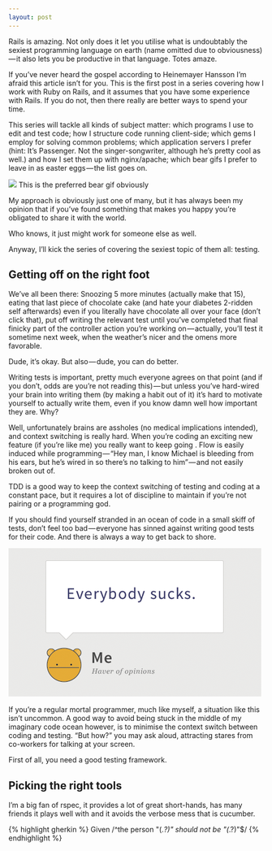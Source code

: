 ```yaml
---
layout: post
---
```


Rails is amazing. Not only does it let you utilise what is undoubtably the sexiest programming language on earth (name omitted due to obviousness) — it also lets you be productive in that language. Totes amaze.

If you’ve never heard the gospel according to Heinemayer Hansson I’m afraid this article isn’t for you. This is the first post in a series covering how I work with Ruby on Rails, and it assumes that you have some experience with Rails. If you do not, then there really are better ways to spend your time.

This series will tackle all kinds of subject matter: which programs I use to edit and test code; how I structure code running client-side; which gems I employ for solving common problems; which application servers I prefer (hint: It’s Passenger. Not the singer-songwriter, although he’s pretty cool as well.) and how I set them up with nginx/apache; which bear gifs I prefer to leave in as easter eggs — the list goes on.

<div class="left">
  <img src="https://d262ilb51hltx0.cloudfront.net/max/460/1*Nb2OEr0dljhB4R7RLGQpUA.gif" />
  This is the preferred bear gif obviously
</div>

My approach is obviously just one of many, but it has always been my opinion that if you’ve found something that makes you happy you’re obligated to share it with the world.

Who knows, it just might work for someone else as well.

Anyway, I’ll kick the series of covering the sexiest topic of them all: testing.

## Getting off on the right foot

We’ve all been there: Snoozing 5 more minutes (actually make that 15), eating that last piece of chocolate cake (and hate your diabetes 2-ridden self afterwards) even if you literally have chocolate all over your face (don’t click that), put off writing the relevant test until you’ve completed that final finicky part of the controller action you’re working on — actually, you’ll test it sometime next week, when the weather’s nicer and the omens more favorable.

Dude, it’s okay. But also — dude, you can do better.

Writing tests is important, pretty much everyone agrees on that point (and if you don’t, odds are you’re not reading this) — but unless you’ve hard-wired your brain into writing them (by making a habit out of it) it’s hard to motivate yourself to actually write them, even if you know damn well how important they are. Why?

Well, unfortunately brains are assholes (no medical implications intended), and context switching is really hard. When you’re coding an exciting new feature (if you’re like me) you really want to keep going . Flow is easily induced while programming — “Hey man, I know Michael is bleeding from his ears, but he’s wired in so there’s no talking to him” — and not easily broken out of.

TDD is a good way to keep the context switching of testing and coding at a constant pace, but it requires a lot of discipline to maintain if you’re not pairing or a programming god.

If you should find yourself stranded in an ocean of code in a small skiff of tests, don’t feel too bad — everyone has sinned against writing good tests for their code. And there is always a way to get back to shore.

<div class="full-image">
  <img src="/public/images/sucks-quote.png" />
</div>

If you’re a regular mortal programmer, much like myself, a situation like this isn’t uncommon. A good way to avoid being stuck in the middle of my imaginary code ocean however, is to minimise the context switch between coding and testing. “But how?” you may ask aloud, attracting stares from co-workers for talking at your screen.

First of all, you need a good testing framework.

## Picking the right tools
I’m a big fan of rspec, it provides a lot of great short-hands, has many friends it plays well with and it avoids the verbose mess that is cucumber.

{% highlight gherkin %}
  Given /^the person "(.*?)" should not be "(*.?)"$/
{% endhighlight %}

<div id="data" 
  data-src="/public/images/posts/dhh.png" 
  data-title="Rails like you mean it">


